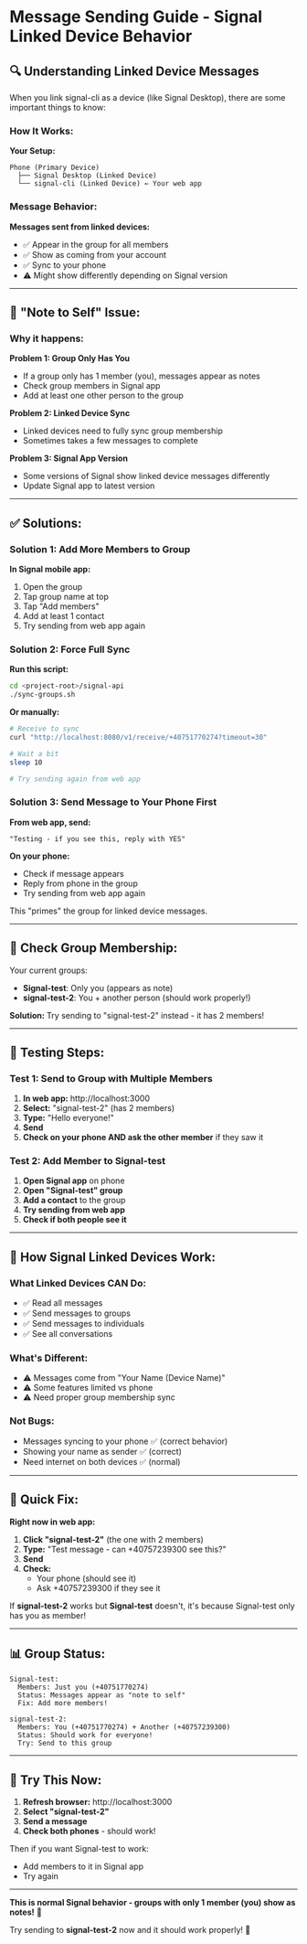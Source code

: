 # Message Sending Guide - Signal Linked Device Behavior

## 🔍 Understanding Linked Device Messages

When you link signal-cli as a device (like Signal Desktop), there are some important things to know:

### **How It Works:**

**Your Setup:**
```
Phone (Primary Device)
  ├── Signal Desktop (Linked Device)
  └── signal-cli (Linked Device) ← Your web app
```

### **Message Behavior:**

**Messages sent from linked devices:**
- ✅ Appear in the group for all members
- ✅ Show as coming from your account
- ✅ Sync to your phone
- ⚠️ Might show differently depending on Signal version

---

## 🐛 **"Note to Self" Issue:**

### **Why it happens:**

**Problem 1: Group Only Has You**
- If a group only has 1 member (you), messages appear as notes
- Check group members in Signal app
- Add at least one other person to the group

**Problem 2: Linked Device Sync**
- Linked devices need to fully sync group membership
- Sometimes takes a few messages to complete

**Problem 3: Signal App Version**
- Some versions of Signal show linked device messages differently
- Update Signal app to latest version

---

## ✅ **Solutions:**

### Solution 1: Add More Members to Group

**In Signal mobile app:**
1. Open the group
2. Tap group name at top
3. Tap "Add members"
4. Add at least 1 contact
5. Try sending from web app again

### Solution 2: Force Full Sync

**Run this script:**
```bash
cd <project-root>/signal-api
./sync-groups.sh
```

**Or manually:**
```bash
# Receive to sync
curl "http://localhost:8080/v1/receive/+40751770274?timeout=30"

# Wait a bit
sleep 10

# Try sending again from web app
```

### Solution 3: Send Message to Your Phone First

**From web app, send:**
```
"Testing - if you see this, reply with YES"
```

**On your phone:**
- Check if message appears
- Reply from phone in the group
- Try sending from web app again

This "primes" the group for linked device messages.

---

## 📱 **Check Group Membership:**

Your current groups:
- **Signal-test**: Only you (appears as note)
- **signal-test-2**: You + another person (should work properly!)

**Solution:** Try sending to "signal-test-2" instead - it has 2 members!

---

## 🧪 **Testing Steps:**

### Test 1: Send to Group with Multiple Members

1. **In web app:** http://localhost:3000
2. **Select:** "signal-test-2" (has 2 members)
3. **Type:** "Hello everyone!"
4. **Send**
5. **Check on your phone AND ask the other member** if they saw it

### Test 2: Add Member to Signal-test

1. **Open Signal app** on phone
2. **Open "Signal-test" group**
3. **Add a contact** to the group
4. **Try sending from web app**
5. **Check if both people see it**

---

## 🔧 **How Signal Linked Devices Work:**

### What Linked Devices CAN Do:
- ✅ Read all messages
- ✅ Send messages to groups
- ✅ Send messages to individuals
- ✅ See all conversations

### What's Different:
- ⚠️ Messages come from "Your Name (Device Name)"
- ⚠️ Some features limited vs phone
- ⚠️ Need proper group membership sync

### Not Bugs:
- Messages syncing to your phone ✅ (correct behavior)
- Showing your name as sender ✅ (correct)
- Need internet on both devices ✅ (normal)

---

## 🎯 **Quick Fix:**

**Right now in web app:**

1. **Click "signal-test-2"** (the one with 2 members)
2. **Type:** "Test message - can +40757239300 see this?"
3. **Send**
4. **Check:**
   - Your phone (should see it)
   - Ask +40757239300 if they see it

If **signal-test-2** works but **Signal-test** doesn't, it's because Signal-test only has you as member!

---

## 📊 **Group Status:**

```
Signal-test:
  Members: Just you (+40751770274)
  Status: Messages appear as "note to self"
  Fix: Add more members!

signal-test-2:
  Members: You (+40751770274) + Another (+40757239300)
  Status: Should work for everyone!
  Try: Send to this group
```

---

## 🚀 **Try This Now:**

1. **Refresh browser:** http://localhost:3000
2. **Select "signal-test-2"**
3. **Send a message**
4. **Check both phones** - should work!

Then if you want Signal-test to work:
- Add members to it in Signal app
- Try again

---

**This is normal Signal behavior - groups with only 1 member (you) show as notes!** 📝

Try sending to **signal-test-2** now and it should work properly! 🎉

